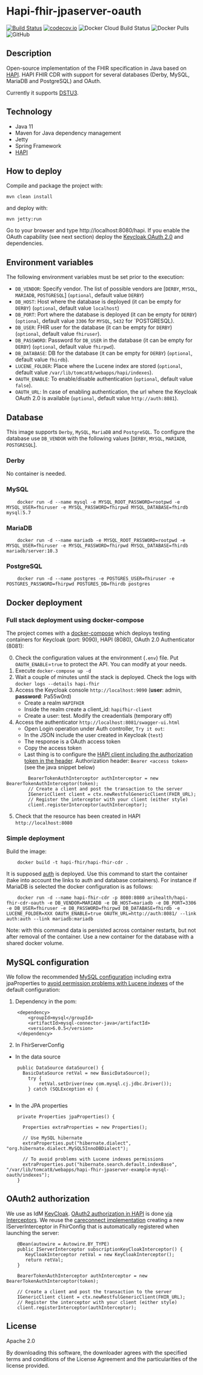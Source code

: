 # Hapi-fhir-jpaserver-oauth

[![Build Status](https://travis-ci.org/AriHealth/hapi-fhir-jpaserver-oauth.svg?branch=master)](https://travis-ci.org/AriHealth/hapi-fhir-jpaserver-oauth) [![codecov.io](https://codecov.io/gh/AriHealth/hapi-fhir-jpaserver-oauth/branch/master/graphs/badge.svg)](http://codecov.io/gh/AriHealth/hapi-fhir-jpaserver-oauth) ![Docker Cloud Build Status](https://img.shields.io/docker/cloud/build/arihealth/hapi-fhir-cdr-oauth) ![Docker Pulls](https://img.shields.io/docker/pulls/arihealth/hapi-fhir-cdr-oauth) ![GitHub](https://img.shields.io/github/license/arihealth/hapi-fhir-jpaserver-oauth)

## Description

Open-source implementation of the FHIR specification in Java based on [HAPI](http://hapifhir.io/). HAPI FHIR CDR with support for several databases (Derby, MySQL, MariaDB and PostgreSQL) and OAuth. 

Currently it supports [DSTU3](http://www.hl7.org/fhir/stu3/).

## Technology

- Java 11
- Maven for Java dependency management
- Jetty
- Spring Framework
- [HAPI](http://hapifhir.io/)

## How to deploy

Compile and package the project with:

```
mvn clean install
```

and deploy with:

```
mvn jetty:run
```

Go to your browser and type http://localhost:8080/hapi. If you enable the OAuth capability (see next section) deploy the [Keycloak OAuth 2.0](https://github.com/AriHealth/keycloak-auth) and dependencies.

## Environment variables

The following environment variables must be set prior to the execution:

* `DB_VENDOR`: Specify vendor. The list of possible vendors are [`DERBY`, `MYSQL`, `MARIADB`, `POSTGRESQL`] (`optional`, default value `DERBY`)
* `DB_HOST`: Host where the database is deployed (it can be empty for `DERBY`) (`optional`, default value `localhost`)
* `DB_PORT`: Port where the database is deployed (it can be empty for `DERBY`) (`optional`, default value `3306` for `MYSQL`, `5432` for `POSTGRESQL).
* `DB_USER`: FHIR user for the database (it can be empty for `DERBY`) (`optional`, default value `fhiruser`). 
* `DB_PASSWORD`: Password for `DB_USER` in the database (it can be empty for `DERBY`) (`optional`, default value `fhirpwd`).
* `DB_DATABASE`: DB for the database (it can be empty for `DERBY`) (`optional`, default value `fhirdb`).
* `LUCENE_FOLDER`: Place where the Lucene index are stored (`optional`, default value `/var/lib/tomcat8/webapps/hapi/indexes`).
* `OAUTH_ENABLE`: To enable/disable authentication (`optional`, default value `false`).
* `OAUTH_URL`: In case of enabling authentication, the url where the Keycloak OAuth 2.0 is available (`optional`, default value `http://auth:8081`).

## Database

This image supports `Derby`, `MySQL`, `MariaDB` and `PostgreSQL`. To configure the database use `DB_VENDOR` with the following values [`DERBY`, `MYSQL`, `MARIADB`, `POSTGRESQL`].

### Derby

No container is needed.

### MySQL
```
	docker run -d --name mysql -e MYSQL_ROOT_PASSWORD=rootpwd -e MYSQL_USER=fhiruser -e MYSQL_PASSWORD=fhirpwd MYSQL_DATABASE=fhirdb mysql:5.7
```

### MariaDB
```
	docker run -d --name mariadb -e MYSQL_ROOT_PASSWORD=rootpwd -e MYSQL_USER=fhiruser -e MYSQL_PASSWORD=fhirpwd MYSQL_DATABASE=fhirdb mariadb/server:10.3
```

### PostgreSQL
```
	docker run -d --name postgres -e POSTGRES_USER=fhiruser -e POSTGRES_PASSWORD=fhirpwd POSTGRES_DB=fhirdb postgres
```

## Docker deployment

### Full stack deployment using docker-compose

The project comes with a [docker-compose](https://docs.docker.com/compose/) which deploys testing containers for Keycloak (port: 9090), HAPI (8080), OAuth 2.0 Authenticator (8081):

0. Check the configuration values at the environment (`.env`) file. Put `OAUTH_ENABLE`=`true` to protect the API. You can modify at your needs.
1. Execute `docker-compose up -d`
2. Wait a couple of minutes until the stack is deployed. Check the logs with `docker logs --details hapi-fhir`
3. Access the Keycloak console `http://localhost:9090` (**user**: admin, **password**: Pa55w0rd)
      * Create a realm `HAPIFHIR`
      * Inside the realm create a client_id: `hapifhir-client`
      * Create a user: test. Modify the creadentials (temporary off)
4. Access the authenticator `http://localhost:8081/swagger-ui.html`
      * Open Login operation under Auth controller, `Try it out`:
      * In the JSON include the user created in Keycloak (`test`)
      * The response is a OAuth access token
      * Copy the access token
      * Last thing is to configure the [HAPI client including the authorization token in the header](http://hapifhir.io/doc_rest_client_interceptor.html). Authorization header: `Bearer <access token>` (see the java snippet below)
```
		BearerTokenAuthInterceptor authInterceptor = new BearerTokenAuthInterceptor(token); 
		// Create a client and post the transaction to the server
		IGenericClient client = ctx.newRestfulGenericClient(FHIR_URL);
		// Register the interceptor with your client (either style)
		client.registerInterceptor(authInterceptor);
```
5. Check that the resource has been created in HAPI `http://localhost:8080`

### Simple deployment

Build the image:
```
	docker build -t hapi-fhir/hapi-fhir-cdr .
```

It is supposed [auth](https://hub.docker.com/r/ccavero/keycloak-auth) is deployed. Use this command to start the container (take into account the links to auth and database containers).  For instance if MariaDB is selected the docker configuration is as follows: 
```
	docker run -d --name hapi-fhir-cdr -p 8080:8080 arihealth/hapi-fhir-cdr-oauth -e DB_VENDOR=MARIADB -e DB_HOST=mariadb -e DB_PORT=3306 -e DB_USER=fhiruser -e DB_PASSWORD=fhirpwd DB_DATABASE=fhirdb -e LUCENE_FOLDER=XXX OAUTH_ENABLE=true OAUTH_URL=http://auth:8081/ --link auth:auth --link mariadb:mariadb 
```
Note: with this command data is persisted across container restarts, but not after removal of the container. Use a new container for the database with a shared docker volume.

## MySQL configuration

We follow the recommended [MySQL configuration](https://groups.google.com/forum/#!topic/hapi-fhir/ValHrT3hAj0) including extra jpaProperties to [avoid permission problems with Lucene indexes](https://groups.google.com/forum/#!topic/hapi-fhir/wyh4TEpUuSA) of the default configuration:

1. Dependency in the pom:
```
    <dependency>
        <groupId>mysql</groupId>
        <artifactId>mysql-connector-java</artifactId>
        <version>6.0.5</version>
    </dependency>
```
2. In FhirServerConfig

* In the data source
  
```
    public DataSource dataSource() {
      BasicDataSource retVal = new BasicDataSource();
        try {
            retVal.setDriver(new com.mysql.cj.jdbc.Driver());
        } catch (SQLException e) {
        
```

* In the JPA properties

```
    private Properties jpaProperties() {

      Properties extraProperties = new Properties();

      // Use MySQL hibernate
      extraProperties.put("hibernate.dialect", "org.hibernate.dialect.MySQL5InnoDBDialect");
	  
      // To avoid problems with Lucene indexes permissions
      extraProperties.put("hibernate.search.default.indexBase", "/var/lib/tomcat8/webapps/hapi-fhir-jpaserver-example-mysql-oauth/indexes");
    }
```

## OAuth2 authorization

We use as IdM [KeyCloak](http://www.keycloak.org/). [OAuth2 authorization in HAPI](http://hapifhir.io/doc_rest_server_security.html#Authorization_Interceptor) is done [via Interceptors](http://hapifhir.io/doc_rest_server_interceptor.html). We reuse the [careconnect implementation](https://github.com/nhsconnect/careconnect-reference-implementation/blob/master/ccri-fhirserver/src/main/java/uk/nhs/careconnect/ccri/fhirserver/oauth2/OAuthTokenUtil.java
) creating a new IServerInterceptor in FhirConfig that is automatically registered when launching the server:
```
    @Bean(autowire = Autowire.BY_TYPE)
    public IServerInterceptor subscriptionKeyCloakInterceptor() {
       KeyCloakInterceptor retVal = new KeyCloakInterceptor();
       return retVal;
    }
```


```
    BearerTokenAuthInterceptor authInterceptor = new BearerTokenAuthInterceptor(token);

    // Create a client and post the transaction to the server
    IGenericClient client = ctx.newRestfulGenericClient(FHIR_URL);
    // Register the interceptor with your client (either style)
    client.registerInterceptor(authInterceptor);
```


## License

Apache 2.0

By downloading this software, the downloader agrees with the specified terms and conditions of the License Agreement and the particularities of the license provided.
